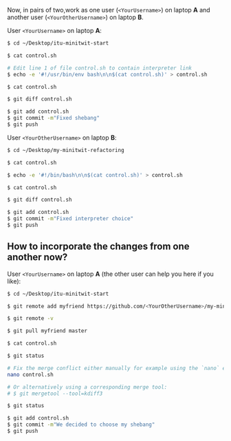 Now, in pairs of two,work as one user (`<YourUsername>`) on laptop **A** and another user (`<YourOtherUsername>`) on laptop **B**.


User `<YourUsername>` on laptop **A**:


```bash
$ cd ~/Desktop/itu-minitwit-start

$ cat control.sh

# Edit line 1 of file control.sh to contain interpreter link
$ echo -e '#!/usr/bin/env bash\n\n$(cat control.sh)' > control.sh

$ cat control.sh

$ git diff control.sh

$ git add control.sh
$ git commit -m"Fixed shebang"
$ git push
```



User `<YourOtherUsername>` on laptop **B**:

```bash
$ cd ~/Desktop/my-minitwit-refactoring

$ cat control.sh

$ echo -e '#!/bin/bash\n\n$(cat control.sh)' > control.sh

$ cat control.sh

$ git diff control.sh

$ git add control.sh
$ git commit -m"Fixed interpreter choice"
$ git push
```



## How to incorporate the changes from one another now?

User `<YourUsername>` on laptop **A** (the other user can help you here if you like):


```bash
$ cd ~/Desktop/itu-minitwit-start

$ git remote add myfriend https://github.com/<YourOtherUsername>/my-minitwit-refactoring.git

$ git remote -v

$ git pull myfriend master

$ cat control.sh

$ git status

# Fix the merge conflict either manually for example using the `nano` editor
nano control.sh

# Or alternatively using a corresponding merge tool:
# $ git mergetool --tool=kdiff3

$ git status

$ git add control.sh
$ git commit -m"We decided to choose my shebang"
$ git push
```